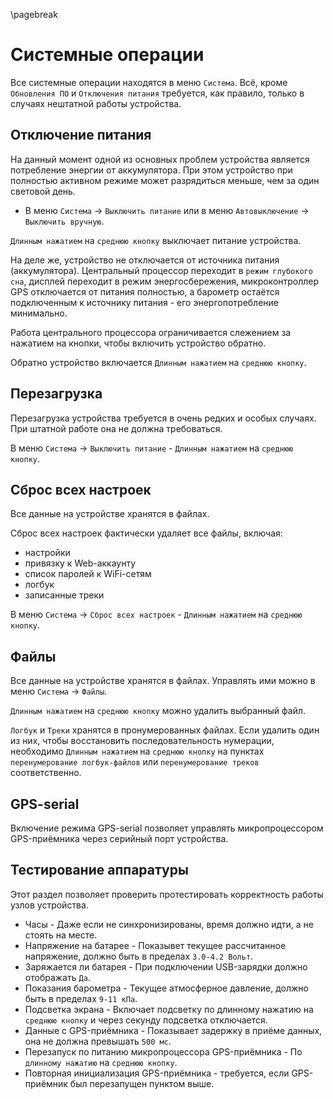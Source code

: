 \pagebreak
# Системные операции

Все системные операции находятся в меню `Система`. Всё, кроме `Обновления ПО` и `Отключения питания` требуется, как правило, только в случаях нештатной работы устройства.


## Отключение питания

На данный момент одной из основных проблем устройства является потребление энергии от аккумулятора. При этом устройство при полностью активном режиме может разрядиться меньше, чем за один световой день.

* В меню `Система` -> `Выключить питание` или в меню `Автовыключение` -> `Выключить вручную`.

`Длинным нажатием` на `среднюю кнопку` выключает питание устройства.

На деле же, устройство не отключается от источника питания (аккумулятора). Центральный процессор переходит в `режим глубокого сна`, дисплей переходит в режим энергосбережения, микроконтроллер GPS отключается от питания полностью, а барометр остаётся подключенным к источнику питания - его энергопотребление минимально.

Работа центрального процессора ограничивается слежением за нажатием на кнопки, чтобы включить устройство обратно.

Обратно устройство включается `Длинным нажатием` на `среднюю кнопку`.


## Перезагрузка

Перезагрузка устройства требуется в очень редких и особых случаях. При штатной работе она не должна требоваться.

В меню `Система` -> `Выключить питание` - `Длинным нажатием` на `среднюю кнопку`.


## Сброс всех настроек

Все данные на устройстве хранятся в файлах.

Сброс всех настроек фактически удаляет все файлы, включая:

* настройки
* привязку к Web-аккаунту
* список паролей к WiFi-сетям
* логбук
* записанные треки

В меню `Система` -> `Сброс всех настроек` - `Длинным нажатием` на `среднюю кнопку`.


## Файлы

Все данные на устройстве хранятся в файлах. Управлять ими можно в меню `Система` -> `Файлы`.

`Длинным нажатием` на `среднюю кнопку` можно удалить выбранный файл.

`Логбук` и `Треки` хранятся в пронумерованных файлах. Если удалить один из них, чтобы восстановить последовательность нумерации, необходимо `Длинным нажатием` на `среднюю кнопку` на пунктах `перенумерование логбук-файлов` или `перенумерование треков` соответственно.


## GPS-serial

Включение режима GPS-serial позволяет управлять микропроцессором GPS-приёмника через серийный порт устройства.


## Тестирование аппаратуры

Этот раздел позволяет проверить протестировать корректность работы узлов устройства.

* Часы - Даже если не синхронизированы, время должно идти, а не стоять на месте.
* Напряжение на батарее - Показывет текущее рассчитанное напряжение, должно быть в пределах `3.0-4.2 Вольт`.
* Заряжается ли батарея - При подключении USB-зарядки должно отображать `Да`.
* Показания барометра - Текущее атмосферное давление, должно быть в пределах `9-11 кПа`.
* Подсветка экрана - Включает подсветку по длинному нажатию на `среднюю кнопку` и через секунду подсветка отключается.
* Данные с GPS-приёмника - Показывает задержку в приёме данных, она не должна превышать `500 мс`.
* Перезапуск по питанию микропроцессора GPS-приёмника -  По `длинному нажатию` на `среднюю кнопку`.
* Повторная инициализация GPS-приёмника - требуется, если GPS-приёмник был перезапущен пунктом выше.


